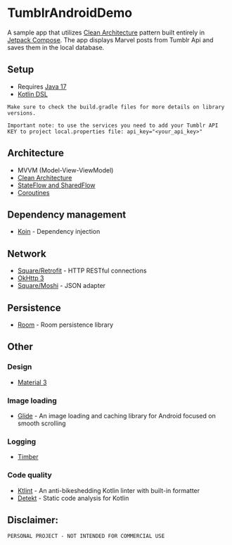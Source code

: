 # TumblrAndroidDemo

A sample app that utilizes [Clean Architecture](https://developer.android.com/topic/architecture) pattern built entirely in [Jetpack Compose](https://developer.android.com/jetpack/compose?gclid=CjwKCAjwvrOpBhBdEiwAR58-3Efmtt7RCA2tWHh_lpqTgklKWkiBqYpR8abscjcsILgj3VBXKlOehhoCqBgQAvD_BwE&gclsrc=aw.ds). The app displays Marvel posts from Tumblr Api and saves them in the local database.

## Setup
* Requires [Java 17](https://www.oracle.com/java/technologies/javase/jdk17-archive-downloads.html)
* [Kotlin DSL](https://docs.gradle.org/current/userguide/kotlin_dsl.html) 
  
`Make sure to check the build.gradle files for more details on library versions.`

`Important note: to use the services you need to add your Tumblr API KEY to project local.properties file: api_key="<your_api_key>"`

## Architecture
* MVVM (Model-View-ViewModel)
* [Clean Architecture](https://developer.android.com/topic/architecture#recommended-app-arch)
* [StateFlow and SharedFlow](https://developer.android.com/kotlin/flow/stateflow-and-sharedflow)
* [Coroutines](https://developer.android.com/kotlin/coroutines)

## Dependency management
* [Koin](https://github.com/InsertKoinIO/koin) - Dependency injection

## Network
* [Square/Retrofit](https://github.com/square/retrofit) - HTTP RESTful connections
* [OkHttp 3](https://square.github.io/okhttp/3.x/okhttp/)
* [Square/Moshi](https://github.com/square/moshi) - JSON adapter

## Persistence
* [Room](https://developer.android.com/jetpack/androidx/releases/room) - Room persistence library
  
## Other
### Design
* [Material 3](https://m3.material.io/develop/android/jetpack-compose)
### Image loading
* [Glide](https://github.com/bumptech/glide) - 
An image loading and caching library for Android focused on smooth scrolling
### Logging
* [Timber](https://github.com/JakeWharton/timber)
### Code quality
* [Ktlint](https://ktlint.github.io/) - An anti-bikeshedding Kotlin linter with built-in formatter
* [Detekt](https://github.com/arturbosch/detekt) - Static code analysis for Kotlin



## Disclaimer:
```PERSONAL PROJECT - NOT INTENDED FOR COMMERCIAL USE```

